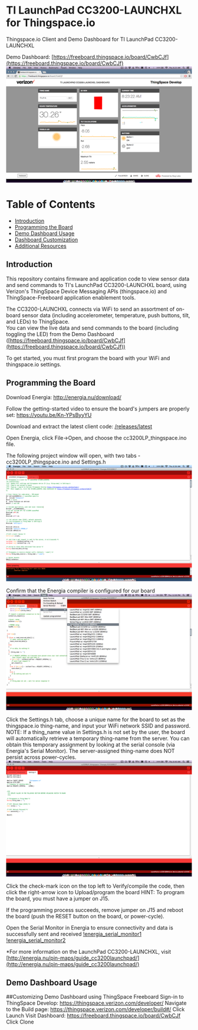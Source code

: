 TI LaunchPad CC3200-LAUNCHXL for Thingspace.io
==============================================

Thingspace.io Client and Demo Dashboard for TI LaunchPad CC3200-LAUNCHXL

Demo Dashboard: [https://freeboard.thingspace.io/board/CwbCJf](https://freeboard.thingspace.io/board/CwbCJf)
![dashboard_main](./doc_images/dashboard-6-button_on.png)

# Table of Contents
*   [Introduction](#introduction)
*   [Programming the Board](#programming-the-board)
*   [Demo Dashboard Usage](#demo-dashboard-usage)
*   [Dashboard Customization](#customizing-the-dashboard)
*   [Additional Resources](#additional-resources)

Introduction
------------
This repository contains firmware and application code to view sensor data and send commands to TI's LaunchPad CC3200-LAUNCHXL board, using Verizon's ThingSpace Device Messaging APIs (thingspace.io) and ThingSpace-Freeboard application enablement tools.

The CC3200-LAUNCHXL connects via WiFi to send an assortment of on-board sensor data (including accelerometer, temperature, push buttons, tilt, and LEDs) to ThingSpace.  
You can view the live data and send commands to the board (including toggling the LED) from the Demo Dashboard ([https://freeboard.thingspace.io/board/CwbCJf](https://freeboard.thingspace.io/board/CwbCJf))

To get started, you must first program the board with your WiFi and thingspace.io settings.

Programming the Board
---------------------
  
Download Energia: http://energia.nu/download/

Follow the getting-started video to ensure the board's jumpers are properly set: https://youtu.be/Kn-YPsByyYU

Download and extract the latest client code: [/releases/latest](/releases/latest)

Open Energia, click File->Open, and choose the cc3200LP_thingspace.ino file.

The following project window will open, with two tabs - cc3200LP_thingspace.ino and Settings.h
![energia_project_main](./doc_images/energia-1-project_main.png)

Confirm that the Energia compiler is configured for our board
![energia_project_board](./doc_images/energia-2-board_select.png)

Click the Settings.h tab, choose a unique name for the board to set as the thingspace.io thing-name, and input your WiFi network SSID and password.  
NOTE: If a thing_name value in Settings.h is not set by the user, the board will automatically retrieve a temporary thing-name from the server.  You can obtain this temporary assignment by looking at the serial console (via Energia's Serial Monitor).  The server-assigned thing-name does NOT persist across power-cycles.
![energia_project_settings](./doc_images/energia-3-project_settings.png)

Click the check-mark icon on the top left to Verify/compile the code, then click the right-arrow icon to Upload/program the board
HINT: To program the board, you must have a jumper on J15.

If the programming process succeeds, remove jumper on J15 and reboot the board (push the RESET button on the board, or power-cycle).

Open the Serial Monitor in Energia to ensure connectivity and data is successfully sent and received
[!energia_serial_monitor1](./doc_images/energia-4-serial_monitor1.png)
[!energia_serial_monitor2](./doc_images/energia-5-serial_monitor2.png)

*For more information on the LaunchPad CC3200-LAUNCHXL, visit [http://energia.nu/pin-maps/guide_cc3200launchpad/](http://energia.nu/pin-maps/guide_cc3200launchpad/)

Demo Dashboard Usage
--------------------


##Customizing Demo Dashboard using ThingSpace Freeboard
Sign-in to ThingSpace Develop: https://thingspace.verizon.com/developer/
Navigate to the Build page: https://thingspace.verizon.com/developer/build#/ 
Click Launch
Visit Dashboard: https://freeboard.thingspace.io/board/CwbCJf
Click Clone

